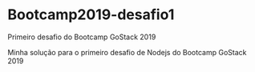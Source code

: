 # Bootcamp2019-desafio1
Primeiro desafio do Bootcamp GoStack 2019

Minha solução para o primeiro desafio de Nodejs do Bootcamp GoStack 2019
